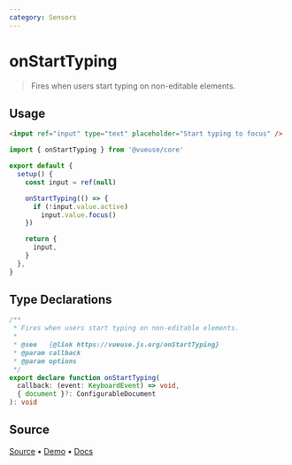 ```yaml
---
category: Sensors
---
```


# onStartTyping

> Fires when users start typing on non-editable elements.

## Usage

```html
<input ref="input" type="text" placeholder="Start typing to focus" />
```

```ts {7-10}
import { onStartTyping } from '@vueuse/core'

export default {
  setup() {
    const input = ref(null)

    onStartTyping(() => {
      if (!input.value.active)
        input.value.focus()
    })

    return {
      input,
    }
  },
}
```


<!--FOOTER_STARTS-->
## Type Declarations

```typescript
/**
 * Fires when users start typing on non-editable elements.
 *
 * @see   {@link https://vueuse.js.org/onStartTyping}
 * @param callback
 * @param options
 */
export declare function onStartTyping(
  callback: (event: KeyboardEvent) => void,
  { document }?: ConfigurableDocument
): void
```

## Source

[Source](https://github.com/vueuse/vueuse/blob/master/packages/core/onStartTyping/index.ts) • [Demo](https://github.com/vueuse/vueuse/blob/master/packages/core/onStartTyping/demo.vue) • [Docs](https://github.com/vueuse/vueuse/blob/master/packages/core/onStartTyping/index.md)


<!--FOOTER_ENDS-->
